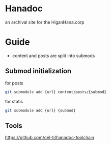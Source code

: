 # Hanadoc
an archival site for the HiganHana.corp

# Guide
- content and posts are split into submods

## Submod initialization
for posts
```bash
git submodule add {url} content/posts/{submod}
```

for static
```bash
git submodule add {url} {submod}
```

## Tools
https://github.com/cel-ti/hanadoc-toolchain
